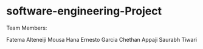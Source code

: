# software-engineering-Project

Team Members: 

Fatema Alteneiji
Mousa Hana
Ernesto Garcia
Chethan Appaji
Saurabh Tiwari
